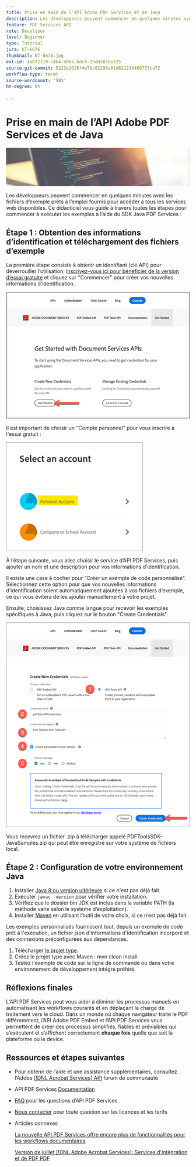 ```yaml
---
title: Prise en main de l’API Adobe PDF Services et de Java
description: Les développeurs peuvent commencer en quelques minutes avec les fichiers d’exemple prêts à l’emploi fournis pour accéder à tous les services web disponibles
feature: PDF Services API
role: Developer
level: Beginner
type: Tutorial
jira: KT-6676
thumbnail: KT-6676.jpg
exl-id: 4a8f2119-c464-496b-bdc8-35dd387bef25
source-git-commit: 5222e1626f4e79c02298e81d621216469753ca72
workflow-type: tm+mt
source-wordcount: '501'
ht-degree: 0%

---
```


# Prise en main de l’API Adobe PDF Services et de Java

![Créer une image de héros PDF](assets/GettingStartedJava_hero.jpg)

Les développeurs peuvent commencer en quelques minutes avec les fichiers d’exemple prêts à l’emploi fournis pour accéder à tous les services web disponibles. Ce didacticiel vous guide à travers toutes les étapes pour commencer à exécuter les exemples à l’aide du SDK Java PDF Services :

## Étape 1 : Obtention des informations d’identification et téléchargement des fichiers d’exemple

La première étape consiste à obtenir un identifiant (clé API) pour déverrouiller l’utilisation. [Inscrivez-vous ici pour bénéficier de la version d’essai gratuite](https://www.adobe.io/apis/documentcloud/dcsdk/gettingstarted.html) et cliquez sur &quot;Commencer&quot; pour créer vos nouvelles informations d’identification.

![Étape 1](assets/GettingStartedJava_step1.png)

Il est important de choisir un &quot;Compte personnel&quot; pour vous inscrire à l&#39;essai gratuit :

![Personnel](assets/GettingStartedJava_personal.png)

À l’étape suivante, vous allez choisir le service d’API PDF Services, puis ajouter un nom et une description pour vos informations d’identification.

Il existe une case à cocher pour &quot;Créer un exemple de code personnalisé&quot;. Sélectionnez cette option pour que vos nouvelles informations d’identification soient automatiquement ajoutées à vos fichiers d’exemple, ce qui vous évitera de les ajouter manuellement à votre projet.

Ensuite, choisissez Java comme langue pour recevoir les exemples spécifiques à Java, puis cliquez sur le bouton &quot;Create Credentials&quot;.

![Informations](assets/GettingStartedJava_credentials.png)

Vous recevrez un fichier .zip à télécharger appelé PDFToolsSDK-JavaSamples.zip qui peut être enregistré sur votre système de fichiers local.

## Étape 2 : Configuration de votre environnement Java

1. Installer [Java 8 ou version ultérieure](https://www.oracle.com/java/technologies/javase-downloads.html) si ce n&#39;est pas déjà fait.
1. Exécuter `javac -version` pour vérifier votre installation.
1. Vérifiez que le dossier bin JDK est inclus dans la variable PATH (la méthode varie selon le système d’exploitation).
1. Installer [Maven](https://maven.apache.org/install.html) en utilisant l’outil de votre choix, si ce n’est pas déjà fait.

Les exemples personnalisés fournissent tout, depuis un exemple de code prêt à l&#39;exécution, un fichier json d&#39;informations d&#39;identification incorporé et des connexions préconfigurées aux dépendances.

1. Télécharger [le projet type](https://github.com/adobe/pdftools-java-sdk-samples).
1. Créez le projet type avec Maven : mvn clean install.
1. Testez l&#39;exemple de code sur la ligne de commande ou dans votre environnement de développement intégré préféré.

## Réflexions finales

L&#39;API PDF Services peut vous aider à éliminer les processus manuels en automatisant les workflows courants et en déplaçant la charge de traitement vers le cloud. Dans un monde où chaque navigateur traite le PDF différemment, l’API Adobe PDF Embed et l’API PDF Services vous permettent de créer des processus simplifiés, fiables et prévisibles qui s’exécutent et s’affichent correctement **chaque fois** quelle que soit la plateforme ou le device.

## Ressources et étapes suivantes

* Pour obtenir de l’aide et une assistance supplémentaires, consultez l’Adobe [[!DNL Acrobat Services] API](https://community.adobe.com/t5/document-cloud-sdk/bd-p/Document-Cloud-SDK?page=1&amp;sort=latest_replies&amp;filter=all) forum de communauté

* API PDF Services [Documentation](https://www.adobe.com/go/pdftoolsapi_doc)

* [FAQ](https://community.adobe.com/t5/document-cloud-sdk/faq-for-document-services-pdf-tools-api/m-p/10726197) pour les questions d’API PDF Services

* [Nous contacter](https://www.adobe.com/go/pdftoolsapi_requestform) pour toute question sur les licences et les tarifs

* Articles connexes

  [La nouvelle API PDF Services offre encore plus de fonctionnalités pour les workflows documentaires](https://community.adobe.com/t5/document-services-apis/new-pdf-tools-api-brings-more-capabilities-for-document-services/m-p/11294170)

  [Version de juillet [!DNL Adobe Acrobat Services]: Services d&#39;intégration et de PDF PDF](https://medium.com/adobetech/july-release-of-adobe-document-services-pdf-embed-and-pdf-tools-17211bf7776d)
